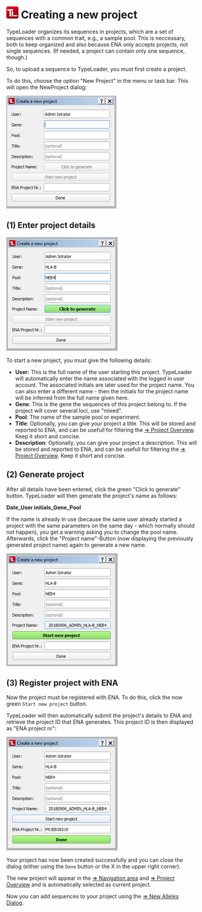 # ![Icon](images/TypeLoader_32.png) Creating a new project 

TypeLoader organizes its sequences in projects, which are a set of sequences with a common trait, e.g., a sample pool. This is neccessary, both to keep organized and also because ENA only accepts projects, not single sequences. (If needed, a project can contain only one sequence, though.)

So, to upload a sequence to TypeLoader, you must first create a project.

To do this, choose the option "New Project" in the menu or task bar. This will open the NewProject dialog:

![NewProject0](images/new_project0.png)

##  (1) Enter project details
![NewProject0](images/new_project1.png)

To start a new project, you must give the following details:

* **User:** This is the full name of the user starting this project. TypeLoader will automatically enter the name associated with the logged in user account. The associated initials are later used for the project name. You can also enter a different name - then the initials for the project name will be inferred from the full name given here.
* **Gene**: This is the gene the sequences of this project belong to. If the project will cover several loci, use "mixed".
* **Pool**: The name of the sample pool or experiment.
* **Title**: Optionally, you can give your project a title. This will be stored and reported to ENA, and can be usefull for filtering the [=> Project Overview](overview_projects.md). Keep it short and concise.
* **Description**: Optionally, you can give your project a description. This will be stored and reported to ENA, and can be usefull for filtering the [=> Project Overview](overview_projects.md). Keep it short and concise.

##  (2) Generate project 
After all details have been entered, click the green "Click to generate" button. TypeLoader will then generate the project's name as follows:

**Date_User initials\_Gene\_Pool**

If the name is already in use (because the same user already started a project with the same parameters on the same day - which normally should not happen), you get a warning asking you to change the pool name. Afterwards, click the "Project name"-Button (now displaying the previously generated project name) again to generate a new name.

![NewProject0](images/new_project2.png)

##  (3) Register project with ENA 
Now the project must be registered with ENA. To do this, click the now green ``Start new project`` button.

TypeLoader will then automatically submit the project's details to ENA and retrieve the project ID that ENA generates. This project ID is then displayed as "ENA project nr":

![NewProject0](images/new_project3.png)

Your project has now been created successfully and you can close the dialog (either using the ``Done`` button or the X in the upper right corner).

The new project will appear in the [=> Navigation area](navigation.md) and [=> Project Overview](overview_projects.md) and is automatically selected as current project.

Now you can add sequences to your project using the [=> New Alleles Dialog](new_allele.md).